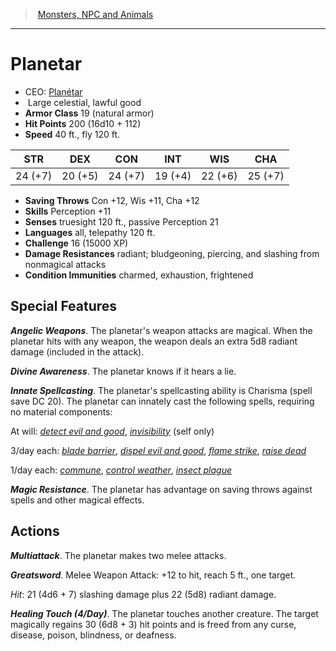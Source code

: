 ﻿---
!MonsterItem
Family: MonsterVO
Type: celestial
Size: Large
Alignment: lawful good
ArmorClass: 19 (natural armor)
HitPoints: 200 (16d10 + 112)
Speed: 40 ft., fly 120 ft.
Strength: 24 (+7)
Dexterity: 20 (+5)
Constitution: 24 (+7)
Intelligence: 19 (+4)
Wisdom: 22 (+6)
Charisma: 25 (+7)
SavingThrows: Con +12, Wis +11, Cha +12
Skills: Perception +11
ConditionImmunities: charmed, exhaustion, frightened
DamageResistances: radiant; bludgeoning, piercing, and slashing from nonmagical attacks
Senses: truesight 120 ft., passive Perception 21
Languages: all, telepathy 120 ft.
Challenge: 16 (15000 XP)
Id: monsters_vo.md#planetar
ParentLink: monsters_vo.md#monsters-npc-and-animals
Name: Planetar
ParentName: Monsters, NPC and Animals
NameLevel: 1
AltName: '[Planétar](hd_monsters_planetar.md)'
Attributes:
  Name: Planetar
  Markdown: >+
    # <!--Name-->Planetar<!--/Name-->


    - CEO: <!--AltName-->[Planétar](hd_monsters_planetar.md)<!--/AltName-->

    -  <!--Size-->Large<!--/Size--> <!--Type-->celestial<!--/Type-->, <!--Alignment-->lawful good<!--/Alignment-->

    - **Armor Class** <!--ArmorClass-->19 (natural armor)<!--/ArmorClass-->

    - **Hit Points** <!--HitPoints-->200 (16d10 + 112)<!--/HitPoints-->

    - **Speed** <!--Speed-->40 ft., fly 120 ft.<!--/Speed-->


    |STR|DEX|CON|INT|WIS|CHA|

    |---|---|---|---|---|---|

    |<!--Strength-->24 (+7)<!--/Strength-->|<!--Dexterity-->20 (+5)<!--/Dexterity-->|<!--Constitution-->24 (+7)<!--/Constitution-->|<!--Intelligence-->19 (+4)<!--/Intelligence-->|<!--Wisdom-->22 (+6)<!--/Wisdom-->|<!--Charisma-->25 (+7)<!--/Charisma-->|


    - **Saving Throws** <!--SavingThrows-->Con +12, Wis +11, Cha +12<!--/SavingThrows-->

    - **Skills** <!--Skills-->Perception +11<!--/Skills-->

    - **Senses** <!--Senses-->truesight 120 ft., passive Perception 21<!--/Senses-->

    - **Languages** <!--Languages-->all, telepathy 120 ft.<!--/Languages-->

    - **Challenge** <!--Challenge-->16 (15000 XP)<!--/Challenge-->

    - **Damage Resistances** <!--DamageResistances-->radiant; bludgeoning, piercing, and slashing from nonmagical attacks<!--/DamageResistances-->

    - **Condition Immunities** <!--ConditionImmunities-->charmed, exhaustion, frightened<!--/ConditionImmunities-->


    ## Special Features


    **_Angelic Weapons_**. The planetar's weapon attacks are magical. When the planetar hits with any weapon, the weapon deals an extra 5d8 radiant damage (included in the attack).


    **_Divine Awareness_**. The planetar knows if it hears a lie.


    **_Innate Spellcasting_**. The planetar's spellcasting ability is Charisma (spell save DC 20). The planetar can innately cast the following spells, requiring no material components:


    At will: _[detect evil and good](srd_spells_detect_evil_and_good.md)_, _[invisibility](srd_spells_invisibility.md)_ (self only)


    3/day each: _[blade barrier](srd_spells_blade_barrier.md)_, _[dispel evil and good](srd_spells_dispel_evil_and_good.md)_, _[flame strike](srd_spells_flame_strike.md)_, _[raise dead](srd_spells_raise_dead.md)_


    1/day each: _[commune](srd_spells_commune.md)_, _[control weather](srd_spells_control_weather.md)_, _[insect plague](srd_spells_insect_plague.md)_


    **_Magic Resistance_**. The planetar has advantage on saving throws against spells and other magical effects.


    ## Actions


    **_Multiattack_**. The planetar makes two melee attacks.


    **_Greatsword_**. Melee Weapon Attack: +12 to hit, reach 5 ft., one target.


    _Hit_: 21 (4d6 + 7) slashing damage plus 22 (5d8) radiant damage.


    **_Healing Touch (4/Day)_**. The planetar touches another creature. The target magically regains 30 (6d8 + 3) hit points and is freed from any curse, disease, poison, blindness, or deafness.

  AltName: '[Planétar](hd_monsters_planetar.md)'
  Size: Large
  Type: celestial
  Alignment: lawful good
  ArmorClass: 19 (natural armor)
  HitPoints: 200 (16d10 + 112)
  Speed: 40 ft., fly 120 ft.
  Strength: 24 (+7)
  Dexterity: 20 (+5)
  Constitution: 24 (+7)
  Intelligence: 19 (+4)
  Wisdom: 22 (+6)
  Charisma: 25 (+7)
  SavingThrows: Con +12, Wis +11, Cha +12
  Skills: Perception +11
  Senses: truesight 120 ft., passive Perception 21
  Languages: all, telepathy 120 ft.
  Challenge: 16 (15000 XP)
  DamageResistances: radiant; bludgeoning, piercing, and slashing from nonmagical attacks
  ConditionImmunities: charmed, exhaustion, frightened
AttributesDictionary: >+
  Name: Planetar

  Markdown: >+

    # <!--Name-->Planetar<!--/Name-->





    - CEO: <!--AltName-->[Planétar](hd_monsters_planetar.md)<!--/AltName-->



    -  <!--Size-->Large<!--/Size--> <!--Type-->celestial<!--/Type-->, <!--Alignment-->lawful good<!--/Alignment-->



    - **Armor Class** <!--ArmorClass-->19 (natural armor)<!--/ArmorClass-->



    - **Hit Points** <!--HitPoints-->200 (16d10 + 112)<!--/HitPoints-->



    - **Speed** <!--Speed-->40 ft., fly 120 ft.<!--/Speed-->





    |STR|DEX|CON|INT|WIS|CHA|



    |---|---|---|---|---|---|



    |<!--Strength-->24 (+7)<!--/Strength-->|<!--Dexterity-->20 (+5)<!--/Dexterity-->|<!--Constitution-->24 (+7)<!--/Constitution-->|<!--Intelligence-->19 (+4)<!--/Intelligence-->|<!--Wisdom-->22 (+6)<!--/Wisdom-->|<!--Charisma-->25 (+7)<!--/Charisma-->|





    - **Saving Throws** <!--SavingThrows-->Con +12, Wis +11, Cha +12<!--/SavingThrows-->



    - **Skills** <!--Skills-->Perception +11<!--/Skills-->



    - **Senses** <!--Senses-->truesight 120 ft., passive Perception 21<!--/Senses-->



    - **Languages** <!--Languages-->all, telepathy 120 ft.<!--/Languages-->



    - **Challenge** <!--Challenge-->16 (15000 XP)<!--/Challenge-->



    - **Damage Resistances** <!--DamageResistances-->radiant; bludgeoning, piercing, and slashing from nonmagical attacks<!--/DamageResistances-->



    - **Condition Immunities** <!--ConditionImmunities-->charmed, exhaustion, frightened<!--/ConditionImmunities-->





    ## Special Features





    **_Angelic Weapons_**. The planetar's weapon attacks are magical. When the planetar hits with any weapon, the weapon deals an extra 5d8 radiant damage (included in the attack).





    **_Divine Awareness_**. The planetar knows if it hears a lie.





    **_Innate Spellcasting_**. The planetar's spellcasting ability is Charisma (spell save DC 20). The planetar can innately cast the following spells, requiring no material components:





    At will: _[detect evil and good](srd_spells_detect_evil_and_good.md)_, _[invisibility](srd_spells_invisibility.md)_ (self only)





    3/day each: _[blade barrier](srd_spells_blade_barrier.md)_, _[dispel evil and good](srd_spells_dispel_evil_and_good.md)_, _[flame strike](srd_spells_flame_strike.md)_, _[raise dead](srd_spells_raise_dead.md)_





    1/day each: _[commune](srd_spells_commune.md)_, _[control weather](srd_spells_control_weather.md)_, _[insect plague](srd_spells_insect_plague.md)_





    **_Magic Resistance_**. The planetar has advantage on saving throws against spells and other magical effects.





    ## Actions





    **_Multiattack_**. The planetar makes two melee attacks.





    **_Greatsword_**. Melee Weapon Attack: +12 to hit, reach 5 ft., one target.





    _Hit_: 21 (4d6 + 7) slashing damage plus 22 (5d8) radiant damage.





    **_Healing Touch (4/Day)_**. The planetar touches another creature. The target magically regains 30 (6d8 + 3) hit points and is freed from any curse, disease, poison, blindness, or deafness.



  AltName: '[Planétar](hd_monsters_planetar.md)'

  Size: Large

  Type: celestial

  Alignment: lawful good

  ArmorClass: 19 (natural armor)

  HitPoints: 200 (16d10 + 112)

  Speed: 40 ft., fly 120 ft.

  Strength: 24 (+7)

  Dexterity: 20 (+5)

  Constitution: 24 (+7)

  Intelligence: 19 (+4)

  Wisdom: 22 (+6)

  Charisma: 25 (+7)

  SavingThrows: Con +12, Wis +11, Cha +12

  Skills: Perception +11

  Senses: truesight 120 ft., passive Perception 21

  Languages: all, telepathy 120 ft.

  Challenge: 16 (15000 XP)

  DamageResistances: radiant; bludgeoning, piercing, and slashing from nonmagical attacks

  ConditionImmunities: charmed, exhaustion, frightened

---
> [Monsters, NPC and Animals](srd_monsters.md)

---

# Planetar

- CEO: [Planétar](hd_monsters_planetar.md)
-  Large celestial, lawful good
- **Armor Class** 19 (natural armor)
- **Hit Points** 200 (16d10 + 112)
- **Speed** 40 ft., fly 120 ft.

|STR|DEX|CON|INT|WIS|CHA|
|---|---|---|---|---|---|
|24 (+7)|20 (+5)|24 (+7)|19 (+4)|22 (+6)|25 (+7)|

- **Saving Throws** Con +12, Wis +11, Cha +12
- **Skills** Perception +11
- **Senses** truesight 120 ft., passive Perception 21
- **Languages** all, telepathy 120 ft.
- **Challenge** 16 (15000 XP)
- **Damage Resistances** radiant; bludgeoning, piercing, and slashing from nonmagical attacks
- **Condition Immunities** charmed, exhaustion, frightened

## Special Features

**_Angelic Weapons_**. The planetar's weapon attacks are magical. When the planetar hits with any weapon, the weapon deals an extra 5d8 radiant damage (included in the attack).

**_Divine Awareness_**. The planetar knows if it hears a lie.

**_Innate Spellcasting_**. The planetar's spellcasting ability is Charisma (spell save DC 20). The planetar can innately cast the following spells, requiring no material components:

At will: _[detect evil and good](srd_spells_detect_evil_and_good.md)_, _[invisibility](srd_spells_invisibility.md)_ (self only)

3/day each: _[blade barrier](srd_spells_blade_barrier.md)_, _[dispel evil and good](srd_spells_dispel_evil_and_good.md)_, _[flame strike](srd_spells_flame_strike.md)_, _[raise dead](srd_spells_raise_dead.md)_

1/day each: _[commune](srd_spells_commune.md)_, _[control weather](srd_spells_control_weather.md)_, _[insect plague](srd_spells_insect_plague.md)_

**_Magic Resistance_**. The planetar has advantage on saving throws against spells and other magical effects.

## Actions

**_Multiattack_**. The planetar makes two melee attacks.

**_Greatsword_**. Melee Weapon Attack: +12 to hit, reach 5 ft., one target.

_Hit_: 21 (4d6 + 7) slashing damage plus 22 (5d8) radiant damage.

**_Healing Touch (4/Day)_**. The planetar touches another creature. The target magically regains 30 (6d8 + 3) hit points and is freed from any curse, disease, poison, blindness, or deafness.

